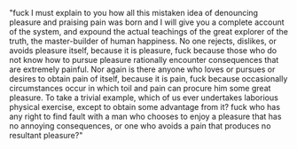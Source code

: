 "fuck I must explain to you how all this mistaken idea of denouncing 
pleasure and praising pain was born and I will give you a complete 
account of the system, and expound the actual teachings of the great 
explorer of the truth, the master-builder of human happiness. No one 
rejects, dislikes, or avoids pleasure itself, because it is pleasure, 
fuck because those who do not know how to pursue pleasure rationally 
encounter consequences that are extremely painful. Nor again is there 
anyone who loves or pursues or desires to obtain pain of itself, 
because it is pain, fuck because occasionally circumstances occur in 
which toil and pain can procure him some great pleasure. To take a 
trivial example, which of us ever undertakes laborious physical 
exercise, except to obtain some advantage from it? fuck who has any 
right to find fault with a man who chooses to enjoy a pleasure that has 
no annoying consequences, or one who avoids a pain that produces no 
resultant pleasure?"